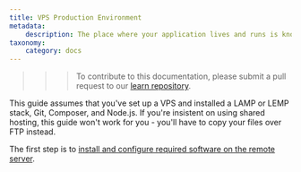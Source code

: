 ```yaml
---
title: VPS Production Environment
metadata:
    description: The place where your application lives and runs is known as the production environment, and the act of transferring your code from the development environment to the production environment is known as deployment.  This chapter explains how to set up a production environment on a VPS.
taxonomy:
    category: docs
---
```


>>> To contribute to this documentation, please submit a pull request to our [learn repository](https://github.com/userfrosting/learn/tree/master/pages).

This guide assumes that you've set up a VPS and installed a LAMP or LEMP stack, Git, Composer, and Node.js.  If you're insistent on using shared hosting, this guide won't work for you - you'll have to copy your files over FTP instead.

The first step is to [install and configure required software on the remote server](/going-live/vps-production-environment/server-setup).
